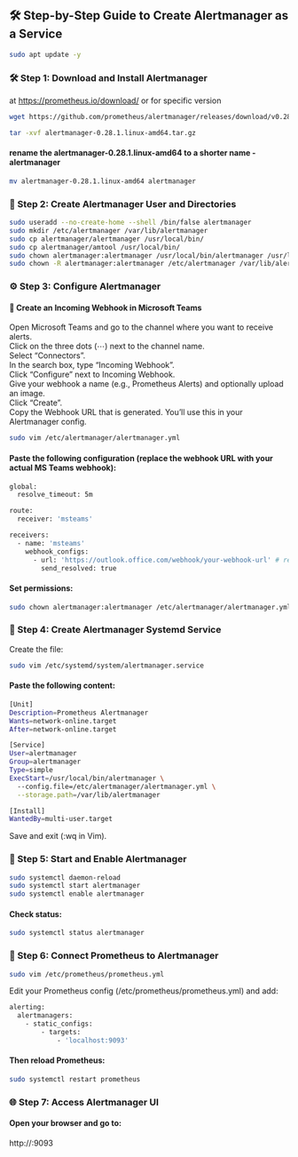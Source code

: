 ## 🛠️ Step-by-Step Guide to Create Alertmanager as a Service  
```sh
sudo apt update -y
```
### 🛠️ Step 1: Download and Install Alertmanager
at https://prometheus.io/download/
or for specific version
```sh
wget https://github.com/prometheus/alertmanager/releases/download/v0.28.1/alertmanager-0.28.1.linux-amd64.tar.gz
```
```sh
tar -xvf alertmanager-0.28.1.linux-amd64.tar.gz
```
#### rename the alertmanager-0.28.1.linux-amd64 to a shorter name - alertmanager
```sh
mv alertmanager-0.28.1.linux-amd64 alertmanager
```

### 👤 Step 2: Create Alertmanager User and Directories
```sh
sudo useradd --no-create-home --shell /bin/false alertmanager
sudo mkdir /etc/alertmanager /var/lib/alertmanager
sudo cp alertmanager/alertmanager /usr/local/bin/
sudo cp alertmanager/amtool /usr/local/bin/
sudo chown alertmanager:alertmanager /usr/local/bin/alertmanager /usr/local/bin/amtool
sudo chown -R alertmanager:alertmanager /etc/alertmanager /var/lib/alertmanager
```

### ⚙️ Step 3: Configure Alertmanager

#### 🔗 Create an Incoming Webhook in Microsoft Teams
Open Microsoft Teams and go to the channel where you want to receive alerts.  
Click on the three dots (⋯) next to the channel name.  
Select “Connectors”.  
In the search box, type “Incoming Webhook”.  
Click “Configure” next to Incoming Webhook.  
Give your webhook a name (e.g., Prometheus Alerts) and optionally upload an image.  
Click “Create”.  
Copy the Webhook URL that is generated. You’ll use this in your Alertmanager config.  

```sh
sudo vim /etc/alertmanager/alertmanager.yml
```

#### Paste the following configuration (replace the webhook URL with your actual MS Teams webhook):

```sh
global:
  resolve_timeout: 5m

route:
  receiver: 'msteams'

receivers:
  - name: 'msteams'
    webhook_configs:
      - url: 'https://outlook.office.com/webhook/your-webhook-url' # replace the webhook URL with your actual MS Teams webhook 
        send_resolved: true
```

#### Set permissions:
```sh
sudo chown alertmanager:alertmanager /etc/alertmanager/alertmanager.yml
```

### 🧾 Step 4: Create Alertmanager Systemd Service
Create the file:
```sh
sudo vim /etc/systemd/system/alertmanager.service
```

#### Paste the following content:
```sh
[Unit]
Description=Prometheus Alertmanager
Wants=network-online.target
After=network-online.target

[Service]
User=alertmanager
Group=alertmanager
Type=simple
ExecStart=/usr/local/bin/alertmanager \
  --config.file=/etc/alertmanager/alertmanager.yml \
  --storage.path=/var/lib/alertmanager

[Install]
WantedBy=multi-user.target
```

Save and exit (:wq in Vim).

### 🚀 Step 5: Start and Enable Alertmanager
```sh
sudo systemctl daemon-reload
sudo systemctl start alertmanager
sudo systemctl enable alertmanager
```
#### Check status:
```sh
sudo systemctl status alertmanager
```

### 🔗 Step 6: Connect Prometheus to Alertmanager
```sh
sudo vim /etc/prometheus/prometheus.yml
```

Edit your Prometheus config (/etc/prometheus/prometheus.yml) and add:
```sh
alerting:
  alertmanagers:
    - static_configs:
        - targets:
            - 'localhost:9093'
```
#### Then reload Prometheus:
```sh
sudo systemctl restart prometheus
```

### 🌐 Step 7: Access Alertmanager UI
#### Open your browser and go to:

http://<your-server-ip>:9093
